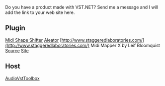Do you have a product made with VST.NET? 
Send me a message and I will add the link to your web site here.

## Plugin

[Midi Shape Shifter](http://code.google.com/p/midi-shape-shifter/)
[Aleator](https://aleator.codeplex.com/) [http://www.staggeredlaboratories.com/](http://www.staggeredlaboratories.com/)
Midi Mapper X by Leif Bloomquist [Source](https://github.com/LeifBloomquist/MIDIMapperX)   [Site](http://www.schemafactor.com/midimapperx) 

## Host
[AudioVstToolbox](http://github.com/perivar/AudioVSTToolbox)



